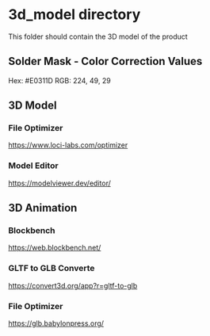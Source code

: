 3d_model directory
====================
This folder should contain the 3D model of the product

## Solder Mask - Color Correction Values
Hex: #E0311D
RGB: 224, 49, 29

## 3D Model

### File Optimizer
https://www.loci-labs.com/optimizer

### Model Editor
https://modelviewer.dev/editor/


## 3D Animation

### Blockbench
https://web.blockbench.net/

### GLTF to GLB Converte
https://convert3d.org/app?r=gltf-to-glb

### File Optimizer
https://glb.babylonpress.org/

